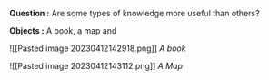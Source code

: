 
**Question :** Are some types of knowledge more useful than others?

**Objects :**  A book, a map and

![[Pasted image 20230412142918.png]]
*A book*

![[Pasted image 20230412143112.png]]
*A Map*